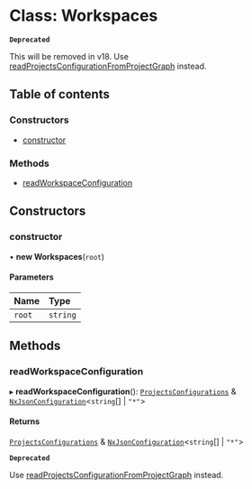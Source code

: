 # Class: Workspaces

**`Deprecated`**

This will be removed in v18. Use [readProjectsConfigurationFromProjectGraph](../../devkit/documents/readProjectsConfigurationFromProjectGraph) instead.

## Table of contents

### Constructors

- [constructor](../../devkit/documents/Workspaces#constructor)

### Methods

- [readWorkspaceConfiguration](../../devkit/documents/Workspaces#readworkspaceconfiguration)

## Constructors

### constructor

• **new Workspaces**(`root`)

#### Parameters

| Name   | Type     |
| :----- | :------- |
| `root` | `string` |

## Methods

### readWorkspaceConfiguration

▸ **readWorkspaceConfiguration**(): [`ProjectsConfigurations`](../../devkit/documents/ProjectsConfigurations) & [`NxJsonConfiguration`](../../devkit/documents/NxJsonConfiguration)<`string`[] \| `"*"`\>

#### Returns

[`ProjectsConfigurations`](../../devkit/documents/ProjectsConfigurations) & [`NxJsonConfiguration`](../../devkit/documents/NxJsonConfiguration)<`string`[] \| `"*"`\>

**`Deprecated`**

Use [readProjectsConfigurationFromProjectGraph](../../devkit/documents/readProjectsConfigurationFromProjectGraph) instead.
